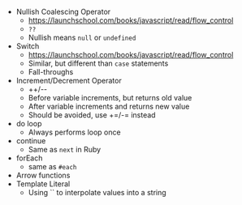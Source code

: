 - Nullish Coalescing Operator
    - https://launchschool.com/books/javascript/read/flow_control
    - `??`
    - Nullish means `null` or `undefined`
- Switch
    - https://launchschool.com/books/javascript/read/flow_control
    - Similar, but different than `case` statements
    - Fall-throughs
- Increment/Decrement Operator
    - ++/--
    - Before variable increments, but returns old value
    - After variable increments and returns new value
    - Should be avoided, use +=/-= instead
- do loop
    - Always performs loop once
- continue
    - Same as `next` in Ruby
- forEach
    - same as `#each`
- Arrow functions
- Template Literal
    - Using `` to interpolate values into a string